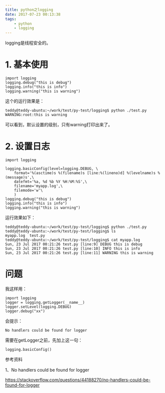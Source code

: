 ```yaml
---
title: python之logging
date: 2017-07-23 00:13:38
tags:
	- python
	- logging
---
```


logging是线程安全的。

# 1. 基本使用

```
import logging
logging.debug("this is debug")
logging.info("this is info")
logging.warning("this is warning")
```

这个的运行效果是：

```
teddy@teddy-ubuntu:~/work/test/py-test/logging$ python ./test.py 
WARNING:root:this is warning
```

可以看到，默认设置的级别，只有warning打印出来了。

# 2. 设置日志

```
import logging

logging.basicConfig(level=logging.DEBUG, \
	format='%(asctime)s %(filename)s [line:%(lineno)d] %(levelname)s %(message)s',\
	datefmt='%a, %d %b %Y %H:%M:%S',\
	filename='myapp.log',\
	filemode='w'\
	)
logging.debug("this is debug")
logging.info("this is info")
logging.warning("this is warning")
```

运行效果如下：

```
teddy@teddy-ubuntu:~/work/test/py-test/logging$ python ./test.py 
teddy@teddy-ubuntu:~/work/test/py-test/logging$ ls
myapp.log  test.py
teddy@teddy-ubuntu:~/work/test/py-test/logging$ cat myapp.log 
Sun, 23 Jul 2017 00:21:26 test.py [line:9] DEBUG this is debug
Sun, 23 Jul 2017 00:21:26 test.py [line:10] INFO this is info
Sun, 23 Jul 2017 00:21:26 test.py [line:11] WARNING this is warning
```



# 问题

我这样用：

```
import logging
logger = logging.getLogger(__name__)
logger.setLevel(logging.DEBUG)
logger.debug("xx")
```

会提示：

```
No handlers could be found for logger 
```

需要在getLogger之前，先加上这一句：

```
logging.basicConfig()
```



参考资料

1、No handlers could be found for logger

https://stackoverflow.com/questions/44188270/no-handlers-could-be-found-for-logger
